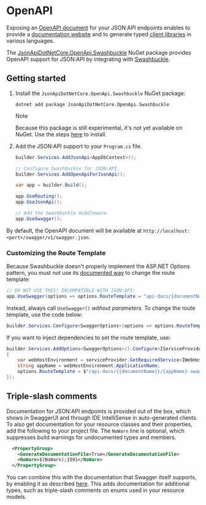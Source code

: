 # OpenAPI

Exposing an [OpenAPI document](https://swagger.io/specification/) for your JSON:API endpoints enables to provide a
[documentation website](https://swagger.io/tools/swagger-ui/) and to generate typed
[client libraries](https://openapi-generator.tech/docs/generators/) in various languages.

The [JsonApiDotNetCore.OpenApi.Swashbuckle](https://github.com/json-api-dotnet/JsonApiDotNetCore/pkgs/nuget/JsonApiDotNetCore.OpenApi.Swashbuckle) NuGet package
provides OpenAPI support for JSON:API by integrating with [Swashbuckle](https://github.com/domaindrivendev/Swashbuckle.AspNetCore).

## Getting started

1.  Install the `JsonApiDotNetCore.OpenApi.Swashbuckle` NuGet package:

    ```
    dotnet add package JsonApiDotNetCore.OpenApi.Swashbuckle
    ```

    > [!NOTE]
    > Because this package is still experimental, it's not yet available on NuGet.
    > Use the steps [here](https://github.com/json-api-dotnet/JsonApiDotNetCore?tab=readme-ov-file#trying-out-the-latest-build) to install.

2.  Add the JSON:API support to your `Program.cs` file.

    ```c#
    builder.Services.AddJsonApi<AppDbContext>();

    // Configure Swashbuckle for JSON:API.
    builder.Services.AddOpenApiForJsonApi();

    var app = builder.Build();

    app.UseRouting();
    app.UseJsonApi();

    // Add the Swashbuckle middleware.
    app.UseSwagger();
    ```

By default, the OpenAPI document will be available at `http://localhost:<port>/swagger/v1/swagger.json`.

### Customizing the Route Template

Because Swashbuckle doesn't properly implement the ASP.NET Options pattern, you must *not* use its
[documented way](https://github.com/domaindrivendev/Swashbuckle.AspNetCore?tab=readme-ov-file#change-the-path-for-swagger-json-endpoints)
to change the route template:

```c#
// DO NOT USE THIS! INCOMPATIBLE WITH JSON:API!
app.UseSwagger(options => options.RouteTemplate = "api-docs/{documentName}/swagger.yaml");
```

Instead, always call `UseSwagger()` *without parameters*. To change the route template, use the code below:

```c#
builder.Services.Configure<SwaggerOptions>(options => options.RouteTemplate = "/api-docs/{documentName}/swagger.yaml");
```

If you want to inject dependencies to set the route template, use:

```c#
builder.Services.AddOptions<SwaggerOptions>().Configure<IServiceProvider>((options, serviceProvider) =>
{
    var webHostEnvironment = serviceProvider.GetRequiredService<IWebHostEnvironment>();
    string appName = webHostEnvironment.ApplicationName;
    options.RouteTemplate = $"/api-docs/{{documentName}}/{appName}-swagger.yaml";
});
```

## Triple-slash comments

Documentation for JSON:API endpoints is provided out of the box, which shows in SwaggerUI and through IDE IntelliSense in auto-generated clients.
To also get documentation for your resource classes and their properties, add the following to your project file.
The `NoWarn` line is optional, which suppresses build warnings for undocumented types and members.

```xml
  <PropertyGroup>
    <GenerateDocumentationFile>True</GenerateDocumentationFile>
    <NoWarn>$(NoWarn);1591</NoWarn>
  </PropertyGroup>
```

You can combine this with the documentation that Swagger itself supports, by enabling it as described
[here](https://github.com/domaindrivendev/Swashbuckle.AspNetCore#include-descriptions-from-xml-comments).
This adds documentation for additional types, such as triple-slash comments on enums used in your resource models.
